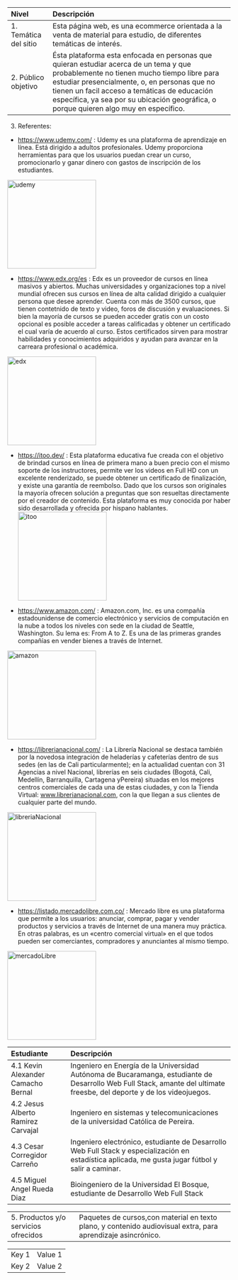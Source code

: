 |Nivel| Descripción|
|:---------|:--------------|
|1. Temática del sitio | Esta página web, es una ecommerce orientada a la venta de material para estudio, de diferentes temáticas de interés.|
|2. Público objetivo | Ésta plataforma esta enfocada en personas que quieran estudiar acerca de un tema y que probablemente no tienen mucho tiempo libre para estudiar presencialmente, o, en personas que no tienen un facil acceso a temáticas de educación específica, ya sea por su ubicación geográfica, o porque quieren algo muy en específico.|
3. Referentes:
+ https://www.udemy.com/ : Udemy es una plataforma de aprendizaje en línea. Está dirigido a adultos profesionales. Udemy proporciona herramientas para que los usuarios puedan crear un curso, promocionarlo y ganar dinero con gastos de inscripción de los estudiantes.
<img src="https://logos-marcas.com/wp-content/uploads/2021/11/Udemy-Logo.png" alt="udemy" width="200"/>

+ https://www.edx.org/es : Edx es un proveedor de cursos en línea masivos y abiertos. Muchas universidades y organizaciones top a nivel mundial ofrecen sus cursos en línea de alta calidad dirigido a cualquier persona que desee aprender. Cuenta con más de 3500 cursos, que tienen contetnido de texto y video, foros de discusión y evaluaciones. Si bien la mayoría de cursos se pueden acceder gratis con un costo opcional es posible acceder a tareas calificadas y obtener un certificado el cual varía de acuerdo al curso. Estos certificados sirven para mostrar habilidades y conocimientos adquiridos y ayudan para avanzar en la carreara profesional o académica.
<img src="https://upload.wikimedia.org/wikipedia/commons/thumb/8/8f/EdX.svg/2560px-EdX.svg.png" alt="edx" width="200"/>

+ https://itoo.dev/ : Esta plataforma educativa fue creada con el objetivo de brindad cursos en línea de primera mano a buen precio con el mismo soporte de los instructores, permite ver los videos en Full HD con un excelente renderizado, se puede obtener un certificado de finalización, y existe una garantía de reembolso. Dado que los cursos son originales la mayoría ofrecen solución a preguntas que son resueltas directamente por el creador de contenido. Esta plataforma es muy conocida por haber sido desarrollada y ofrecida por hispano hablantes. 
<img src="https://encrypted-tbn0.gstatic.com/images?q=tbn:ANd9GcQ-Dc7WYb2Z9E5Lw4ugqTdOJY3XcQUT6MwvlXvFp3dSR7WamgMt2GVJGlLNnLsD6ujz_jc&usqp=CAU" 
alt="itoo" width="200"/>

+ https://www.amazon.com/ : Amazon.com, Inc. es una compañía estadounidense de comercio electrónico y servicios de computación en la nube a todos los niveles con sede en la ciudad de Seattle, Washington. Su lema es: From A to Z. Es una de las primeras grandes compañías en vender bienes a través de Internet. 
<img src="https://encrypted-tbn0.gstatic.com/images?q=tbn:ANd9GcRpZO26LnhrL02bFeEkaF6RX7ioRRbDWdG8cQYl2zXsHDkSv-JxnIcMS1Id2kVVnCOheqg&usqp=CAU" alt="amazon" width="200"/>

+ https://librerianacional.com/ : La Librería Nacional se destaca también por la novedosa integración de heladerías y cafeterías dentro de sus sedes (en las de Cali particularmente); en la actualidad cuentan con 31 Agencias a nivel Nacional, librerías en seis ciudades (Bogotá, Cali, Medellín, Barranquilla, Cartagena yPereira) situadas en los mejores centros comerciales de cada una de estas ciudades, y con la Tienda Virtual: www.librerianacional.com, con la que llegan a sus clientes de cualquier parte del mundo. 
<img src="https://pbs.twimg.com/profile_images/446336729121701888/ixKUBs5s_400x400.png" alt="libreriaNacional" width="200"/>

+ https://listado.mercadolibre.com.co/ : Mercado libre es una plataforma que permite a los usuarios: anunciar, comprar, pagar y vender productos y servicios a través de Internet de una manera muy práctica. En otras palabras, es un «centro comercial virtual» en el que todos pueden ser comerciantes, compradores y anunciantes al mismo tiempo.
<img src="https://http2.mlstatic.com/static/org-img/homesnw/mercado-libre.png?v=2" alt="mercadoLibre" width="200"/>

|Estudiante| Descripción|
|:-------------|:-------------|
|4.1  Kevin Alexander Camacho Bernal | Ingeniero en Energía de la Universidad Autónoma de Bucaramanga, estudiante de Desarrollo Web Full Stack, amante del ultimate freesbe, del deporte y de los videojuegos.|
|4.2 Jesus Alberto Ramirez Carvajal | Ingeniero en sistemas y telecomunicaciones de la universidad Católica de Pereira.|
|4.3 Cesar Corregidor Carreño | Ingeniero electrónico, estudiante de Desarrollo Web Full Stack y especialización en estadística aplicada, me gusta jugar fútbol y salir a caminar.| 
|4.5 Miguel Angel Rueda Diaz | Bioingeniero de la Universidad El Bosque, estudiante de Desarrollo Web Full Stack|

| | | | 
|-|-|-|
|5. Productos y/o servicios ofrecidos | Paquetes de cursos,con material en texto plano, y contenido audiovisual extra, para aprendizaje asincrónico.|

<table>
<tr>
    <td>Key 1</td>
    <td>Value 1</td>
</tr>
<tr>
    <td>Key 2</td>
    <td>Value 2</td>
</tr>
</table>
